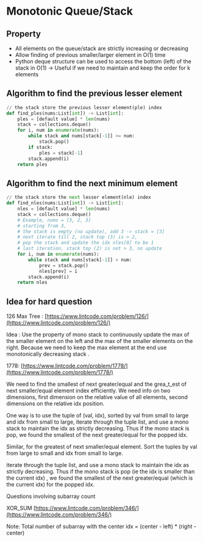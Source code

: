 # Monotonic Queue/Stack

## Property

* All elements on the queue/stack are strictly increasing or decreasing&#x20;
* Allow finding of previous smaller/larger element in O(1) time
* Python deque structure can be used to access the bottom (left) of the stack in O(1) -> Useful if we need to maintain and keep the order for k elements&#x20;

## Algorithm to find the previous lesser element

```python
// the stack store the previous lesser element(ple) index
def find_ples(nums:List[int]) -> List[int]:
    ples = [default value] * len(nums)
    stack = collections.deque()
    for i, num in enumerate(nums):
        while stack and nums[stack[-1]] >= num:
            stack.pop()
        if stack:
            ples = stack[-1]
        stack.append(i)
    return ples
```

## Algorithm to find the next minimum element

```python
// the stack store the next lesser element(nle) index
def find_nles(nums:List[int]) -> List[int]:
    nles = [default value] * len(nums)
    stack = collections.deque()
    # Example, nums = [3, 2, 3]
    # starting from 3, 
    # the stack is empty (no update), add 3 -> stack = [3]
    # next iterate till 2, stack top (3) is > 2, 
    # pop the stack and update the idx nles[0] to be 1
    # last iteration, stack top (2) is not > 3, no update
    for i, num in enumerate(nums):
        while stack and nums[stack[-1]] > num:
            prev = stack.pop()
            nles[prev] = i
        stack.append(i)
    return nles
```

## Idea for hard question

126 Max Tree : [https://www.lintcode.com/problem/126/](https://www.lintcode.com/problem/126/)

Idea : Use the property of mono stack to continuously update the max of the smaller element on the left and the max of the smaller elements on the right. Because we need to keep the max element at the end use monotonically decreasing stack .

1778: [https://www.lintcode.com/problem/1778/](https://www.lintcode.com/problem/1778/)

We need to find the smallest of next greater/equal and the grea_t_est of next smaller/equal element index efficiently. We need info on two dimensions, first dimension on the relative value of all elements, second dimensions on the relative idx position.&#x20;

One way is to use the tuple of (val, idx), sorted by val from small to large and idx from small to large, iterate through the tuple list, and use a mono stack to maintain the idx as strictly decreasing. Thus if the mono stack is pop, we found the smallest of the next greater/equal for the popped idx.&#x20;

Similar, for the greatest of next smaller/equal element. Sort the tuples by val from large to small and idx from small to large.&#x20;

iterate through the tuple list, and use a mono stack to maintain the idx as strictly decreasing. Thus if the mono stack is pop (ie the idx is smaller than the current idx) , we found the smallest of the next greater/equal (which is the current idx) for the popped idx.

Questions involving subarray count

XOR\_SUM [https://www.lintcode.com/problem/346/](https://www.lintcode.com/problem/346/)

Note: Total number of subarray with the center idx = (center - left) \* (right - center)

